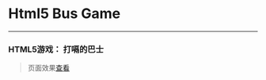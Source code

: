 # Html5 Bus Game
---
### HTML5游戏： 打嗝的巴士        

> 页面效果[查看](http://o969gatx6.bkt.clouddn.com/index.html)
